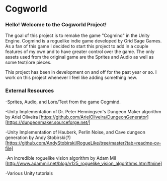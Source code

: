 # Cogworld

### Hello! Welcome to the Cogworld Project!

The goal of this project is to remake the game "Cogmind" in the Unity Engine. Cogmind is a roguelike indie game developed by Grid Sage Games. As a fan of this game I decided to start this project to add in a couple features of my own and to have greater control over the game. The only assets used from the original game are the Sprites and Audio as well as some text/lore pieces.

This project has been in development on and off for the past year or so. I work on this project whenever I feel like adding something new.

### External Resources

-Sprites, Audio, and Lore/Text from the game Cogmind.

-Unity Implementation of Dr. Peter Henningsen's Dungeon Maker algorithm by Ariel Oliveira [https://github.com/ArielOliveira/DungeonGenerator] [https://dungeonmaker.sourceforge.net/]

-Unity Implementation of Hauberk, Perlin Noise, and Cave dungeon generation by Andy Stobirski(?) [https://github.com/AndyStobirski/RogueLike/tree/master?tab=readme-ov-file]

-An incredible roguelike vision algorithm by Adam Mil [http://www.adammil.net/blog/v125_roguelike_vision_algorithms.html#mine]

-Various Unity tutorials
